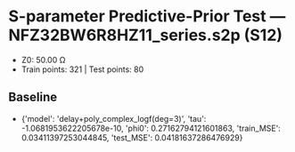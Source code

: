 # S-parameter Predictive-Prior Test — NFZ32BW6R8HZ11_series.s2p (S12)
- Z0: 50.00 Ω
- Train points: 321  |  Test points: 80

## Baseline
- {'model': 'delay+poly_complex_logf(deg=3)', 'tau': -1.0681953622205678e-10, 'phi0': 0.27162794121601863, 'train_MSE': 0.03411397253044845, 'test_MSE': 0.04181637286476929}